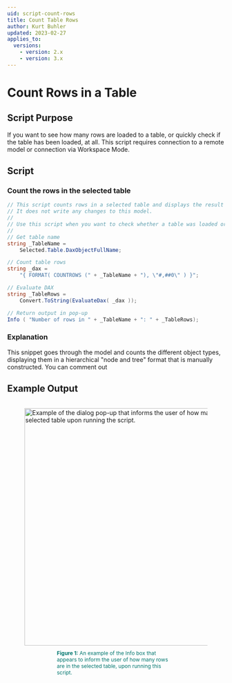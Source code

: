 ```yaml
---
uid: script-count-rows
title: Count Table Rows
author: Kurt Buhler
updated: 2023-02-27
applies_to:
  versions:
    - version: 2.x
    - version: 3.x
---
```

# Count Rows in a Table

## Script Purpose
If you want to see how many rows are loaded to a table, or quickly check if the table has been loaded, at all.
This script requires connection to a remote model or connection via Workspace Mode.

## Script

### Count the rows in the selected table
```csharp
// This script counts rows in a selected table and displays the result in a pop-up info box.
// It does not write any changes to this model.
//
// Use this script when you want to check whether a table was loaded or how many rows it has.
//
// Get table name
string _TableName = 
    Selected.Table.DaxObjectFullName;

// Count table rows
string _dax = 
    "{ FORMAT( COUNTROWS (" + _TableName + "), \"#,##0\" ) }";

// Evaluate DAX
string _TableRows = 
    Convert.ToString(EvaluateDax( _dax ));

// Return output in pop-up
Info ( "Number of rows in " + _TableName + ": " + _TableRows);
```
### Explanation
This snippet goes through the model and counts the different object types, displaying them in a hierarchical "node and tree" format that is manually constructed. 
You can comment out 

## Example Output

<figure style="padding-top: 15px;">
  <img class="noscale" src="~/assets/images/Cscripts/script-count-rows-output.png" alt="Example of the dialog pop-up that informs the user of how many rows are in the selected table upon running the script." style="width: 550px;"/>
  <figcaption style="font-size: 12px; padding-top: 10px; padding-bottom: 15px; padding-left: 75px; padding-right: 75px; color:#00766e"><strong>Figure 1:</strong> An example of the Info box that appears to inform the user of how many rows are in the selected table, upon running this script.</figcaption>
</figure>